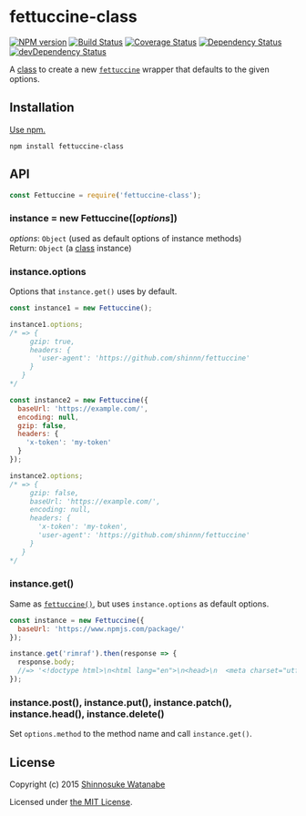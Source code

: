 # fettuccine-class

[![NPM version](https://img.shields.io/npm/v/fettuccine-class.svg)](https://www.npmjs.com/package/fettuccine-class)
[![Build Status](https://travis-ci.org/shinnn/fettuccine-class.svg?branch=master)](https://travis-ci.org/shinnn/fettuccine-class)
[![Coverage Status](https://img.shields.io/coveralls/shinnn/fettuccine-class.svg)](https://coveralls.io/github/shinnn/fettuccine-class)
[![Dependency Status](https://david-dm.org/shinnn/fettuccine-class.svg)](https://david-dm.org/shinnn/fettuccine-class)
[![devDependency Status](https://david-dm.org/shinnn/fettuccine-class/dev-status.svg)](https://david-dm.org/shinnn/fettuccine-class#info=devDependencies)

A [class](http://exploringjs.com/es6/ch_classes.html) to create a new [`fettuccine`](https://github.com/shinnn/fettuccine) wrapper that defaults to the given options.

## Installation

[Use npm.](https://docs.npmjs.com/cli/install)

```
npm install fettuccine-class
```

## API

```javascript
const Fettuccine = require('fettuccine-class');
```

### instance = new Fettuccine([*options*])

*options*: `Object` (used as default options of instance methods)  
Return: `Object` (a [class](https://developer.mozilla.org/docs/Web/JavaScript/Reference/Classes) instance)

### instance.options

Options that `instance.get()` uses by default.

```javascript
const instance1 = new Fettuccine();

instance1.options;
/* => {
     gzip: true,
     headers: {
       'user-agent': 'https://github.com/shinnn/fettuccine'
     }
   }
*/

const instance2 = new Fettuccine({
  baseUrl: 'https://example.com/',
  encoding: null,
  gzip: false,
  headers: {
    'x-token': 'my-token'
  }
});

instance2.options;
/* => {
     gzip: false,
     baseUrl: 'https://example.com/',
     encoding: null,
     headers: {
       'x-token': 'my-token',
       'user-agent': 'https://github.com/shinnn/fettuccine'
     }
   }
*/
```

### instance.get()

Same as [`fettuccine()`](https://github.com/shinnn/fettuccine#fettuccineurl--options), but uses `instance.options` as default options.

```javascript
const instance = new Fettuccine({
  baseUrl: 'https://www.npmjs.com/package/'
});

instance.get('rimraf').then(response => {
  response.body;
  //=> '<!doctype html>\n<html lang="en">\n<head>\n  <meta charset="utf-8">\n  <title>rimraf</title>\n ...'
});
```

### instance.post(), instance.put(), instance.patch(), instance.head(), instance.delete()

Set `options.method` to the method name and call `instance.get()`.

## License

Copyright (c) 2015 [Shinnosuke Watanabe](https://github.com/shinnn)

Licensed under [the MIT License](./LICENSE).
